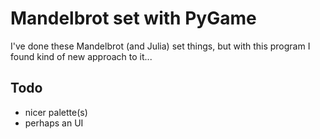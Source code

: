 # Mandelbrot set with PyGame

I've done these Mandelbrot (and Julia) set things, but with this program I found kind of new approach to it...

## Todo
- nicer palette(s)
- perhaps an UI
